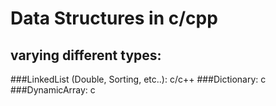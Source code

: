 # Data Structures in c/cpp
## varying different types:
###LinkedList (Double, Sorting, etc..): c/c++ 
###Dictionary: c 
###DynamicArray: c 
